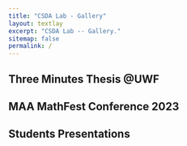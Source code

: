 ```yaml
---
title: "CSDA Lab - Gallery"
layout: textlay
excerpt: "CSDA Lab -- Gallery."
sitemap: false
permalink: /
---
```


## Three Minutes Thesis @UWF
 
 
## MAA MathFest Conference 2023

 
## Students Presentations
